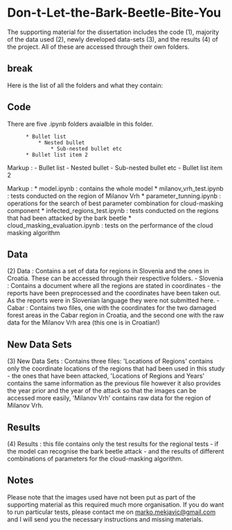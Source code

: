 # Don-t-Let-the-Bark-Beetle-Bite-You

The supporting material for the dissertation includes the code (1), majority of the data used (2), newly developed data-sets (3), and the results (4) of the project. All of these are accessed through their own folders.

## break

Here is the list of all the folders and what they contain: 

## Code
There are five .ipynb folders avaialble in this folder.

          * Bullet list
              * Nested bullet
                  * Sub-nested bullet etc
          * Bullet list item 2
          
  Markup : - Bullet list
              - Nested bullet
                  - Sub-nested bullet etc
          - Bullet list item 2 

Markup : * model.ipynb : contains the whole model
         * milanov_vrh_test.ipynb : tests conducted on the region of Milanov Vrh
         * parameter_tunning.ipynb : operations for the search of best parameter combination for cloud-masking component
         * infected_regions_test.ipynb : tests conducted on the regions that had been attacked by the bark beetle
         * cloud_masking_evaluation.ipynb : tests on the performance of the cloud masking algorithm

## Data
  (2) Data : Contains a set of data for regions in Slovenia and the ones in Croatia. These can be accessed           through their respective folders.
        - Slovenia : Contains a document where all the regions are stated in coordinates - the reports have been preprocessed and the coordinates have been taken out. As the reports were in Slovenian language they were not submitted here.
        - Cabar : Contains two files, one with the coordinates for the two damaged forest areas in the Cabar region in Croatia, and the second one with the raw data for the Milanov Vrh area (this one is in Croatian!)

## New Data Sets
  (3) New Data Sets : Contains three files: 'Locations of Regions' contains only the coordinate locations of the regions that had been used in this study - the ones that have been attacked, 'Locations of Regions and Years' contains the same information as the previous file however it also provides the year prior and the year of the attack so that the images can be accessed more easily, 'Milanov Vrh' contains raw data for the region of Milanov Vrh.

## Results
  (4) Results : this file contains only the test results for the regional tests - if the model can recognise the bark beetle attack - and the results of different combinations of parameters for the cloud-masking algorithm. 
  
## Notes
Please note that the images used have not been put as part of the supporting material as this required much more organisation. If you do want to run particular tests, please contact me on marko.mekjavic@gmail.com and I will send you the necessary instructions and missing materials.
